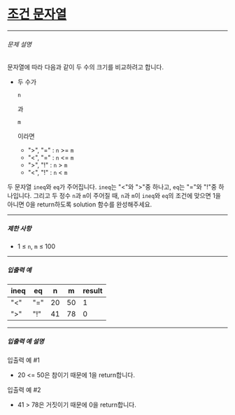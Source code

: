 # [조건 문자열](https://school.programmers.co.kr/learn/courses/30/lessons/181934)

------



###### 문제 설명

문자열에 따라 다음과 같이 두 수의 크기를 비교하려고 합니다.

- 두 수가

   

  ```
  n
  ```

  과

   

  ```
  m
  ```

  이라면

  - ">", "=" : `n` >= `m`
  - "<", "=" : `n` <= `m`
  - ">", "!" : `n` > `m`
  - "<", "!" : `n` < `m`

두 문자열 `ineq`와 `eq`가 주어집니다. `ineq`는 "<"와 ">"중 하나고, `eq`는 "="와 "!"중 하나입니다. 그리고 두 정수 `n`과 `m`이 주어질 때, `n`과 `m`이 `ineq`와 `eq`의 조건에 맞으면 1을 아니면 0을 return하도록 solution 함수를 완성해주세요.

------

##### 제한 사항

- 1 ≤ `n`, `m` ≤ 100

------

##### 입출력 예

| ineq | eq   | n    | m    | result |
| ---- | ---- | ---- | ---- | ------ |
| "<"  | "="  | 20   | 50   | 1      |
| ">"  | "!"  | 41   | 78   | 0      |

------

##### 입출력 예 설명

입출력 예 #1

- 20 <= 50은 참이기 때문에 1을 return합니다.

입출력 예 #2

- 41 > 78은 거짓이기 때문에 0을 return합니다.